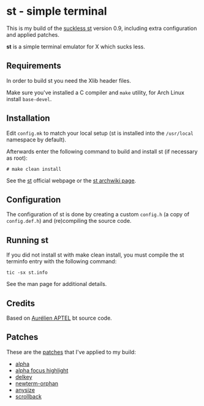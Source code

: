 # **st** - simple terminal

This is my build of the [suckless st](https://st.suckless.org/) version 0.9, including extra configuration and applied patches.

**st** is a simple terminal emulator for X which sucks less.


## Requirements

In order to build st you need the Xlib header files.

Make sure you've installed a C compiler and `make` utility, for Arch Linux install `base-devel`.


## Installation

Edit `config.mk` to match your local setup (st is installed into
the `/usr/local` namespace by default).

Afterwards enter the following command to build and install st (if
necessary as root):

```
# make clean install
```

See the [st](https://st.suckless.org/) official webpage or the [st archwiki page](https://wiki.archlinux.org/title/St).


## Configuration

The configuration of st is done by creating a custom `config.h` (a copy of `config.def.h`) and (re)compiling the source code.


## Running st

If you did not install st with make clean install, you must compile
the st terminfo entry with the following command:

```
tic -sx st.info
```

See the man page for additional details.


## Credits

Based on [Aurélien APTEL](mailto:aurelien.aptel@gmail.com) bt source code.


## Patches

These are the [patches](https://st.suckless.org/patches/) that I've applied to my build:
- [alpha](http://st.suckless.org/patches/alpha/st-alpha-20220206-0.8.5.diff)
- [alpha focus highlight](https://github.com/juliusHuelsmann/st/releases/download/v2/st-focus-20200731-patch_alpha.diff)
- [delkey](http://st.suckless.org/patches/delkey/st-delkey-20201112-4ef0cbd.diff)
- [newterm-orphan](https://st.suckless.org/patches/newterm/st-newterm-orphan-20210712-4536f46.diff)
- [anysize](https://st.suckless.org/patches/anysize/st-anysize-20220718-baa9357.diff)
- [scrollback](https://st.suckless.org/patches/scrollback/st-scrollback-0.8.5.diff)
